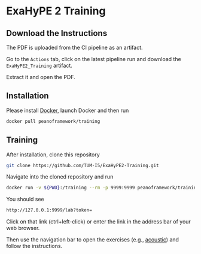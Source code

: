 # ExaHyPE 2 Training

## Download the Instructions

The PDF is uploaded from the CI pipeline as an artifact.

Go to the `Actions` tab, click on the latest pipeline run and download the `ExaHyPE2_Training` artifact.

Extract it and open the PDF.

## Installation

Please install [Docker](https://docs.docker.com/engine/install/), launch Docker and then run

```bash
docker pull peanoframework/training
```

## Training

After installation, clone this repository

```bash
git clone https://github.com/TUM-I5/ExaHyPE2-Training.git
```

Navigate into the cloned repository and run

```bash
docker run -v ${PWD}:/training --rm -p 9999:9999 peanoframework/training
```

You should see

```bash
http://127.0.0.1:9999/lab?token=
```

Click on that link (ctrl+left-click) or enter the link in the address bar of your web browser.

Then use the navigation bar to open the exercises (e.g., [acoustic](acoustic)) and follow the instructions.
